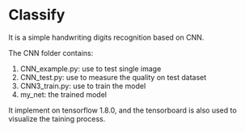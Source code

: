 # Classify
It is a simple handwriting digits recognition based on CNN.

The CNN folder contains:
   1. CNN_example.py: use to test single image
   2. CNN_test.py: use to measure the quality on test dataset
   3. CNN3_train.py: use to train the model
   4. my_net: the trained model

It implement on tensorflow 1.8.0, and the tensorboard is also used to visualize the taining process.
